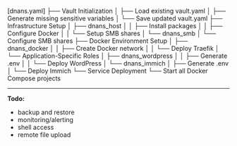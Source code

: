 [dnans.yaml] 
  ├── Vault Initialization
  │    ├── Load existing vault.yaml
  │    ├── Generate missing sensitive variables
  │    └── Save updated vault.yaml
  ├── Infrastructure Setup
  │    ├── dnans_host
  │    │    ├── Install packages
  │    │    ├── Configure Docker
  │    │    └── Setup SMB shares
  │    └── dnans_smb
  │         └── Configure SMB shares
  ├── Docker Environment Setup
  │    ├── dnans_docker
  │    │    ├── Create Docker network
  │    │    └── Deploy Traefik
  │    └── Application-Specific Roles
  │         ├── dnans_wordpress
  │         │    ├── Generate .env
  │         │    └── Deploy WordPress
  │         └── dnans_immich
  │              ├── Generate .env
  │              └── Deploy Immich
  └── Service Deployment
       └── Start all Docker Compose projects


---

**Todo:**
- backup and restore
- monitoring/alerting
- shell access
- remote file upload